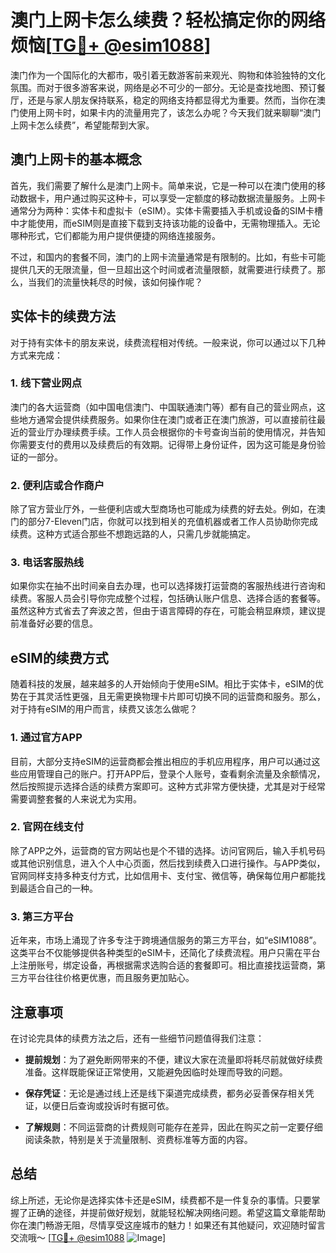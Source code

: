 # 澳门上网卡怎么续费？轻松搞定你的网络烦恼[[TG💪+ @esim1088](https://t.me/s/esim1088)]

澳门作为一个国际化的大都市，吸引着无数游客前来观光、购物和体验独特的文化氛围。而对于很多游客来说，网络是必不可少的一部分。无论是查找地图、预订餐厅，还是与家人朋友保持联系，稳定的网络支持都显得尤为重要。然而，当你在澳门使用上网卡时，如果卡内的流量用完了，该怎么办呢？今天我们就来聊聊“澳门上网卡怎么续费”，希望能帮到大家。

## 澳门上网卡的基本概念

首先，我们需要了解什么是澳门上网卡。简单来说，它是一种可以在澳门使用的移动数据卡，用户通过购买这种卡，可以享受一定额度的移动数据流量服务。上网卡通常分为两种：实体卡和虚拟卡（eSIM）。实体卡需要插入手机或设备的SIM卡槽中才能使用，而eSIM则是直接下载到支持该功能的设备中，无需物理插入。无论哪种形式，它们都能为用户提供便捷的网络连接服务。

不过，和国内的套餐不同，澳门的上网卡流量通常是有限制的。比如，有些卡可能提供几天的无限流量，但一旦超出这个时间或者流量限额，就需要进行续费了。那么，当我们的流量快耗尽的时候，该如何操作呢？

## 实体卡的续费方法

对于持有实体卡的朋友来说，续费流程相对传统。一般来说，你可以通过以下几种方式来完成：

### 1. **线下营业网点**
澳门的各大运营商（如中国电信澳门、中国联通澳门等）都有自己的营业网点，这些地方通常会提供续费服务。如果你住在澳门或者正在澳门旅游，可以直接前往最近的营业厅办理续费手续。工作人员会根据你的卡号查询当前的使用情况，并告知你需要支付的费用以及续费后的有效期。记得带上身份证件，因为这可能是身份验证的一部分。

### 2. **便利店或合作商户**
除了官方营业厅外，一些便利店或大型商场也可能成为续费的好去处。例如，在澳门的部分7-Eleven门店，你就可以找到相关的充值机器或者工作人员协助你完成续费。这种方式适合那些不想跑远路的人，只需几步就能搞定。

### 3. **电话客服热线**
如果你实在抽不出时间亲自去办理，也可以选择拨打运营商的客服热线进行咨询和续费。客服人员会引导你完成整个过程，包括确认账户信息、选择合适的套餐等。虽然这种方式省去了奔波之苦，但由于语言障碍的存在，可能会稍显麻烦，建议提前准备好必要的信息。

## eSIM的续费方式

随着科技的发展，越来越多的人开始倾向于使用eSIM。相比于实体卡，eSIM的优势在于其灵活性更强，且无需更换物理卡片即可切换不同的运营商和服务。那么，对于持有eSIM的用户而言，续费又该怎么做呢？

### 1. **通过官方APP**
目前，大部分支持eSIM的运营商都会推出相应的手机应用程序，用户可以通过这些应用管理自己的账户。打开APP后，登录个人账号，查看剩余流量及余额情况，然后按照提示选择合适的续费方案即可。这种方式非常方便快捷，尤其是对于经常需要调整套餐的人来说尤为实用。

### 2. **官网在线支付**
除了APP之外，运营商的官方网站也是个不错的选择。访问官网后，输入手机号码或其他识别信息，进入个人中心页面，然后找到续费入口进行操作。与APP类似，官网同样支持多种支付方式，比如信用卡、支付宝、微信等，确保每位用户都能找到最适合自己的一种。

### 3. **第三方平台**
近年来，市场上涌现了许多专注于跨境通信服务的第三方平台，如“eSIM1088”。这类平台不仅能够提供各种类型的eSIM卡，还简化了续费流程。用户只需在平台上注册账号，绑定设备，再根据需求选购合适的套餐即可。相比直接找运营商，第三方平台往往价格更优惠，而且服务更加贴心。

## 注意事项

在讨论完具体的续费方法之后，还有一些细节问题值得我们注意：

- **提前规划**：为了避免断网带来的不便，建议大家在流量即将耗尽前就做好续费准备。这样既能保证正常使用，又能避免因临时处理而导致的问题。
  
- **保存凭证**：无论是通过线上还是线下渠道完成续费，都务必妥善保存相关凭证，以便日后查询或投诉时有据可依。

- **了解规则**：不同运营商的计费规则可能存在差异，因此在购买之前一定要仔细阅读条款，特别是关于流量限制、资费标准等方面的内容。

## 总结

综上所述，无论你是选择实体卡还是eSIM，续费都不是一件复杂的事情。只要掌握了正确的途径，并提前做好规划，就能轻松解决网络问题。希望这篇文章能帮助你在澳门畅游无阻，尽情享受这座城市的魅力！如果还有其他疑问，欢迎随时留言交流哦～ [[TG💪+ @esim1088](https://t.me/s/esim1088) ![Image](https://i.postimg.cc/4NQfJmqS/Snipaste-2025-05-13-00-14-12.png)]